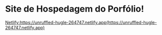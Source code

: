 # Site de Hospedagem do Porfólio!

[Netlify:](https://unruffled-hugle-264747.netlify.app)https://unruffled-hugle-264747.netlify.app(https://unruffled-hugle-264747.netlify.app)